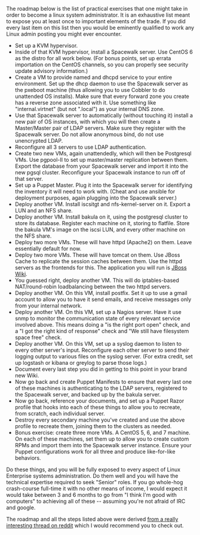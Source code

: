 The roadmap below is the list of practical exercises that one might take in order to become a linux system administrator. It is an exhaustive list meant to expose you at least once to important elements of the trade. If you did every last item on this list then you would be eminently qualified to work any Linux admin posting you might ever encounter.

* Set up a KVM hypervisor.
* Inside of that KVM hypervisor, install a Spacewalk server. Use CentOS 6 as the distro for all work below. (For bonus points, set up errata importation on the CentOS channels, so you can properly see security update advisory information.)
* Create a VM to provide named and dhcpd service to your entire environment. Set up the dhcp daemon to use the Spacewalk server as the pxeboot machine (thus allowing you to use Cobbler to do unattended OS installs). Make sure that every forward zone you create has a reverse zone associated with it. Use something like "internal.virtnet" (but not ".local") as your internal DNS zone.
* Use that Spacewalk server to automatically (without touching it) install a new pair of OS instances, with which you will then create a Master/Master pair of LDAP servers. Make sure they register with the Spacewalk server. Do not allow anonymous bind, do not use unencrypted LDAP.
* Reconfigure all 3 servers to use LDAP authentication.
* Create two new VMs, again unattendedly, which will then be Postgresql VMs. Use pgpool-II to set up master/master replication between them. Export the database from your Spacewalk server and import it into the new pgsql cluster. Reconfigure your Spacewalk instance to run off of that server.
* Set up a Puppet Master. Plug it into the Spacewalk server for identifying the inventory it will need to work with. (Cheat and use ansible for deployment purposes, again plugging into the Spacewalk server.)
* Deploy another VM. Install iscsitgt and nfs-kernel-server on it. Export a LUN and an NFS share.
* Deploy another VM. Install bakula on it, using the postgresql cluster to store its database. Register each machine on it, storing to flatfile. Store the bakula VM's image on the iscsi LUN, and every other machine on the NFS share.
* Deploy two more VMs. These will have httpd (Apache2) on them. Leave essentially default for now.
* Deploy two more VMs. These will have tomcat on them. Use JBoss Cache to replicate the session caches between them. Use the httpd servers as the frontends for this. The application you will run is [JBoss Wiki](http://jbosswiki.jboss.org/).
* You guessed right, deploy another VM. This will do iptables-based NAT/round-robin loadbalancing between the two httpd servers.
* Deploy another VM. On this VM, install postfix. Set it up to use a gmail account to allow you to have it send emails, and receive messages only from your internal network.
* Deploy another VM. On this VM, set up a Nagios server. Have it use snmp to monitor the communication state of every relevant service involved above. This means doing a "is the right port open" check, and a "I got the right kind of response" check and "We still have filesystem space free" check.
* Deploy another VM. On this VM, set up a syslog daemon to listen to every other server's input. Reconfigure each other server to send their logging output to various files on the syslog server. (For extra credit, set up logstash or kibana or greylog to parse those logs.)
* Document every last step you did in getting to this point in your brand new Wiki.
* Now go back and create Puppet Manifests to ensure that every last one of these machines is authenticating to the LDAP servers, registered to the Spacewalk server, and backed up by the bakula server.
* Now go back, reference your documents, and set up a Puppet Razor profile that hooks into each of these things to allow you to recreate, from scratch, each individual server.
* Destroy every secondary machine you've created and use the above profile to recreate them, joining them to the clusters as needed.
* Bonus exercise: create three more VMs. A CentOS 5, 6, and 7 machine. On each of these machines, set them up to allow you to create custom RPMs and import them into the Spacewalk server instance. Ensure your Puppet configurations work for all three and produce like-for-like behaviors.

Do these things, and you will be fully exposed to every aspect of Linux Enterprise systems administration. Do them well and you will have the technical expertise required to seek "Senior" roles. If you go whole-hog crash-course full-time it with no other means of income, I would expect it would take between 3 and 6 months to go from "I think I'm good with computers" to achieving all of these -- assuming you're not afraid of IRC and google.

The roadmap and all the steps listed above were derived [from a really interesting thread on reddit](https://www.reddit.com/r/linuxadmin/comments/2s924h/how_did_you_get_your_start/cnnw1ma/) which I would recommend you to check out.


